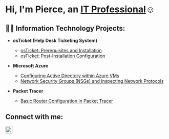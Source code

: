 <h1>Hi, I'm Pierce, an <a href="https://linkedin.com/in/pierce-edwards-204207136/">IT Professional</a>☺</h1>

<h2>👨‍💻 Information Technology Projects:</h2>

- <b>osTicket (Help Desk Ticketing System)</b>
  - [osTicket: Prerequisites and Installation](https://github.com/pierceedwards/osticket-prereqs)
  - [osTicket: Post-Installation Configuration](https://github.com/pierceedwards/post-install-config)
 
- <b>Microsoft Azure</b>
  - [Configuring Active Directory within Azure VMs](https://github.com/pierceedwards/configure-ad)
  - [Network Security Groups (NSGs) and Inspecting Network Protocols](https://github.com/pierceedwards/azure-network-protocols)

- <b>Packet Tracer</b>
  - [Basic Router Configuration in Packet Tracer](https://github.com/pierceedwards/router-config)


<h2>Connect with me:</h2>


[<img align="left" alt="pierce | LinkedIn" width="22px" src="https://cdn.jsdelivr.net/npm/simple-icons@v3/icons/linkedin.svg" />][linkedin]


[linkedin]: https://linkedin.com/in/pierce-edwards-204207136/
